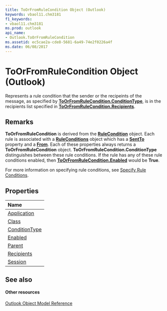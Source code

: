 ```yaml
---
title: ToOrFromRuleCondition Object (Outlook)
keywords: vbaol11.chm3181
f1_keywords:
- vbaol11.chm3181
ms.prod: outlook
api_name:
- Outlook.ToOrFromRuleCondition
ms.assetid: ec5cae2a-cde8-5681-6a49-74e2f0226a4f
ms.date: 06/08/2017
---
```



# ToOrFromRuleCondition Object (Outlook)

Represents a rule condition that the sender or the recipeints of the message, as specified by  **[ToOrFromRuleCondition.ConditionType](Outlook.ToOrFromRuleCondition.ConditionType.md)**, is in the recipients list specified in **[ToOrFromRuleCondition.Recipients](Outlook.ToOrFromRuleCondition.Recipients.md)**.


## Remarks

 **ToOrFromRuleCondition** is derived from the **[RuleCondition](Outlook.RuleCondition.md)** object. Each rule is associated with a **[RuleConditions](Outlook.RuleConditions.md)** object which has a **[SentTo](Outlook.RuleConditions.SentTo.md)** property and a **[From](Outlook.RuleConditions.From.md)**. Each of these properties always returns a **ToOrFromRuleCondition** object. **ToOrFromRuleCondition.ConditionType** distinguishes between these rule conditions. If the rule has any of these rule conditions enabled, then **[ToOrFromRuleCondition.Enabled](Outlook.ToOrFromRuleCondition.Enabled.md)** would be **True**.

For more information on specifying rule conditions, see [Specify Rule Conditions](http://msdn.microsoft.com/library/812c131a-fe23-1b8b-5e2d-9459d7102630%28Office.15%29.aspx).


## Properties



|**Name**|
|:-----|
|[Application](Outlook.ToOrFromRuleCondition.Application.md)|
|[Class](Outlook.ToOrFromRuleCondition.Class.md)|
|[ConditionType](Outlook.ToOrFromRuleCondition.ConditionType.md)|
|[Enabled](Outlook.ToOrFromRuleCondition.Enabled.md)|
|[Parent](toorfromrulecondition-parent-property-outlook.md)|
|[Recipients](Outlook.ToOrFromRuleCondition.Recipients.md)|
|[Session](toorfromrulecondition-session-property-outlook.md)|

## See also


#### Other resources


[Outlook Object Model Reference](http://msdn.microsoft.com/library/73221b13-d8d8-99b8-3394-b95dbbfd5ddc%28Office.15%29.aspx)
